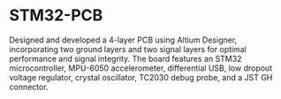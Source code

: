 # STM32-PCB
Designed and developed a 4-layer PCB using Altium Designer, incorporating two ground layers and two signal layers for optimal performance and signal integrity. The board features an STM32 microcontroller, MPU-6050 accelerometer, differential USB, low dropout voltage regulator, crystal oscillator, TC2030 debug probe, and a JST GH connector.
